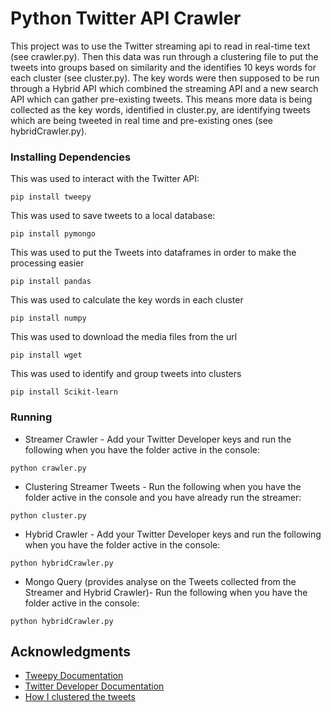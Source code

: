 # Python Twitter API Crawler

This project was to use the Twitter streaming api to read in real-time text (see crawler.py). Then this data was run through a clustering file to put the tweets into groups based on similarity and the identifies 10 keys words for each cluster (see cluster.py). The key words were then supposed to be run through a Hybrid API which combined the streaming API and a new search API which can gather pre-existing tweets. This means more data is being collected as the key words, identified in cluster.py, are identifying tweets which are being tweeted in real time and pre-existing ones (see hybridCrawler.py).
 

### Installing Dependencies


This was used to interact with the Twitter API:
```
pip install tweepy
```

This was used to save tweets to a local database:
```
pip install pymongo
```

This was used to put the Tweets into dataframes in order to make the processing easier
```
pip install pandas
```

This was used to calculate the key words in each cluster
```
pip install numpy
```

This was used to download the media files from the url
```
pip install wget
```


This was used to identify and group tweets into clusters
```
pip install Scikit-learn
```

### Running

- Streamer Crawler - Add your Twitter Developer keys and run the following when you have the folder active in the console:
```
python crawler.py
```

  
- Clustering Streamer Tweets - Run the following when you have the folder active in the console and you have already run the streamer:
```
python cluster.py
```

- Hybrid Crawler - Add your Twitter Developer keys and run the following when you have the folder active in the console:
```
python hybridCrawler.py
```

- Mongo Query (provides analyse on the Tweets collected from the Streamer and Hybrid Crawler)- Run the following when you have the folder active in the console:
```
python hybridCrawler.py
```



## Acknowledgments

- [Tweepy Documentation](http://docs.tweepy.org/en/latest/)
- [Twitter Developer Documentation](https://developer.twitter.com/en/docs)
- [How I clustered the tweets](https://stackoverflow.com/questions/27889873/clustering-text-documents-using-scikit-learn-kmeans-in-python?fbclid=IwAR13agTGUdH3e7Xdpt2x6ee6R8vrzjWCuguWgCgTklOcmcYBwVdO6ak8c3k)



